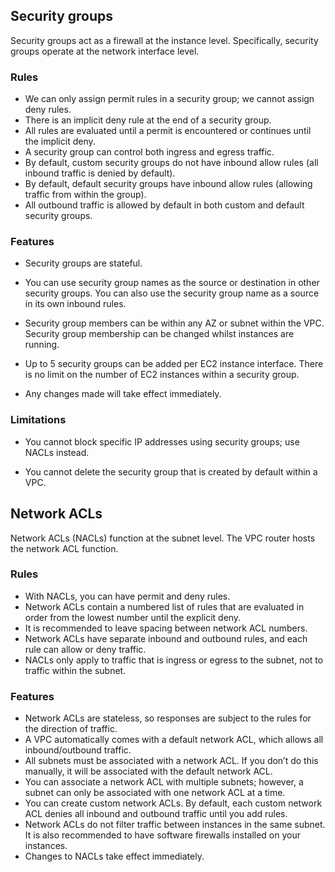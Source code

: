 ## Security groups
Security groups act as a firewall at the instance level. Specifically, security groups operate at the network interface level.

### Rules

- We can only assign permit rules in a security group; we cannot assign deny rules.
- There is an implicit deny rule at the end of a security group.
- All rules are evaluated until a permit is encountered or continues until the implicit deny.
- A security group can control both ingress and egress traffic.
- By default, custom security groups do not have inbound allow rules (all inbound traffic is denied by default).
- By default, default security groups have inbound allow rules (allowing traffic from within the group).
- All outbound traffic is allowed by default in both custom and default security groups.

### Features

- Security groups are stateful.

- You can use security group names as the source or destination in other security groups. You can also use the security group name as a source in its own inbound rules.

- Security group members can be within any AZ or subnet within the VPC. Security group membership can be changed whilst instances are running.

- Up to 5 security groups can be added per EC2 instance interface. There is no limit on the number of EC2 instances within a security group.

- Any changes made will take effect immediately.

### Limitations

- You cannot block specific IP addresses using security groups; use NACLs instead.

- You cannot delete the security group that is created by default within a VPC.

## Network ACLs

Network ACLs (NACLs) function at the subnet level. The VPC router hosts the network ACL function.

### Rules

- With NACLs, you can have permit and deny rules.
- Network ACLs contain a numbered list of rules that are evaluated in order from the lowest number until the explicit deny.
- It is recommended to leave spacing between network ACL numbers.
- Network ACLs have separate inbound and outbound rules, and each rule can allow or deny traffic.
- NACLs only apply to traffic that is ingress or egress to the subnet, not to traffic within the subnet.

### Features

- Network ACLs are stateless, so responses are subject to the rules for the direction of traffic.
- A VPC automatically comes with a default network ACL, which allows all inbound/outbound traffic.
- All subnets must be associated with a network ACL. If you don’t do this manually, it will be associated with the default network ACL.
- You can associate a network ACL with multiple subnets; however, a subnet can only be associated with one network ACL at a time.
- You can create custom network ACLs. By default, each custom network ACL denies all inbound and outbound traffic until you add rules.
- Network ACLs do not filter traffic between instances in the same subnet. It is also recommended to have software firewalls installed on your instances.
- Changes to NACLs take effect immediately.

